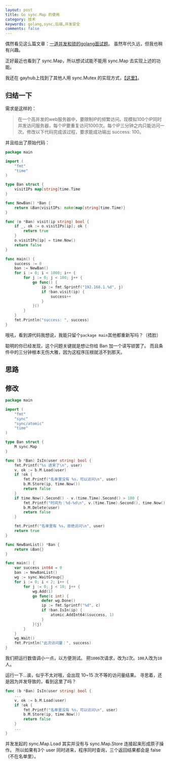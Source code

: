 ```yaml
---
layout: post
title: Go sync.Map 的使用
category: 技术
keywords: golang,sync,后端,并发安全
comments: false
---
```


偶然看见这么篇文章：[一道并发和锁的golang面试题](https://blog.csdn.net/qq_28163175/article/details/75287877)。
虽然年代久远，但我也稍有兴趣。

正好最近也看到了 sync.Map，所以想试试能不能用 sync.Map 去实现上述的功能。

我还在 gayhub上找到了其他人用 sync.Mutex 的实现方式，[【这里】](https://github.com/AbelLai/What-I-Will-Say/issues/32)。

## 归结一下

需求是这样的：
> 在一个高并发的web服务器中，要限制IP的频繁访问。现模拟100个IP同时并发访问服务器，每个IP要重复访问1000次。每个IP三分钟之内只能访问一次。修改以下代码完成该过程，要求能成功输出 success: 100。

并且给出了原始代码：
```go
package main

import (
	"fmt"
	"time"
)

type Ban struct {
	visitIPs map[string]time.Time
}

func NewBan() *Ban {
	return &Ban{visitIPs: make(map[string]time.Time)}
}

func (o *Ban) visit(ip string) bool {
	if _, ok := o.visitIPs[ip]; ok {
		return true
	}
	o.visitIPs[ip] = time.Now()
	return false
}

func main() {
	success := 0
	ban := NewBan()
	for i := 0; i < 1000; i++ {
		for j := 0; j < 100; j++ {
			go func() {
				ip := fmt.Sprintf("192.168.1.%d", j)
				if !ban.visit(ip) {
					success++
				}
			}()
		}
	}
	fmt.Println("success: ", success)
}
```
哦吼，看到源代码我想说，我能只留个`package main`其他都重新写吗？（捂脸）

聪明的你已经发现，这个问题关键就是想让你给 Ban 加一个读写锁罢了。
而且条件中的三分钟根本无伤大雅，因为这程序压根就活不到那天。

## 思路


## 修改
```go
package main

import (
	"fmt"
	"sync"
	"sync/atomic"
	"time"
)

type Ban struct {
	M sync.Map
}

func (b *Ban) IsIn(user string) bool {
	fmt.Printf("%s 进来了\n", user)
	v, ok := b.M.Load(user)
	if !ok {
		fmt.Printf("名单里没有 %s，可以访问\n", user)
        b.M.Store(ip, time.Now())
		return false
	}
	if time.Now().Second() - v.(time.Time).Second() > 180 {
		fmt.Printf("时间为：%d-%d\n", v.(time.Time).Second(), time.Now().Second())
		b.M.Delete(user)
		return false
	}

	fmt.Printf("名单里有 %s，拒绝访问\n", user)
	return true
}

func NewBanList() *Ban {
	return &Ban{}
}

func main() {
	var success int64 = 0
	ban := NewBanList()
	wg := sync.WaitGroup{}
	for i := 0; i < 2; i++ {
		for j := 0; j < 10; j++ {
			wg.Add(1)
			go func(c int) {
				defer wg.Done()
				ip := fmt.Sprintf("%d", c)
				if !ban.IsIn(ip) {
					atomic.AddInt64(&success, 1)
				}
			}(j)
		}
	}
	wg.Wait()
	fmt.Println("此次访问量：", success)
}
```
我们把运行数值调小一点，以方便测试。
把`1000`次请求，改为`2`次。`100`人改为`10`人。

运行一下...诶，似乎不太对哦，会出现 10~15 次不等的访问量结果。
寻思着，还是因为并发导致的，看到这里了吗？
```go
func (b *Ban) IsIn(user string) bool {
	...
	v, ok := b.M.Load(user)
	if !ok {
		fmt.Printf("名单里没有 %s，可以访问\n", user)
        b.M.Store(ip, time.Now())
		return false
	}
	...
}
```
并发发起的 sync.Map.Load 其实并没有与 sync.Map.Store 连接起来形成原子操作。
所以如果有3个 user 同时进来，程序同时查询，三个返回结果都会是 false（不在名单里）。